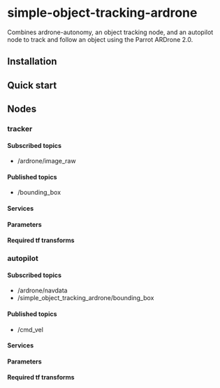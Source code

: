 # simple-object-tracking-ardrone
Combines ardrone-autonomy, an object tracking node, and an autopilot node to track and follow an object using the Parrot ARDrone 2.0.

## Installation

## Quick start

## Nodes
### tracker

#### Subscribed topics
- /ardrone/image_raw

#### Published topics
- /bounding_box

#### Services

#### Parameters

#### Required tf transforms


### autopilot

#### Subscribed topics
- /ardrone/navdata
- /simple_object_tracking_ardrone/bounding_box

#### Published topics
- /cmd_vel

#### Services

#### Parameters

#### Required tf transforms
